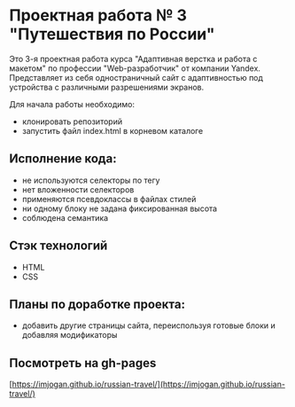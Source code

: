 # Проектная работа № 3 "Путешествия по России"

Это 3-я проектная работа курса "Адаптивная верстка и работа с макетом" по профессии "Web-разработчик" от компании Yandex.
Представляет из себя одностраничный сайт с адаптивностью под устройства с различными разрешениями экранов.

Для начала работы необходимо:
* клонировать репозиторий
* запустить файл index.html в корневом каталоге

## Исполнение кода:

* не используются селекторы по тегу
* нет вложенности селекторов
* применяются псевдоклассы в файлах стилей
* ни одному блоку не задана фиксированная высота
* соблюдена семантика

## Стэк технологий

* HTML
* CSS

## Планы по доработке проекта:

* добавить другие страницы сайта, переиспользуя готовые блоки и добавляя модификаторы

## Посмотреть на gh-pages

[https://imjogan.github.io/russian-travel/](https://imjogan.github.io/russian-travel/)